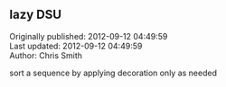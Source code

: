 ## lazy DSU  
Originally published: 2012-09-12 04:49:59  
Last updated: 2012-09-12 04:49:59  
Author: Chris Smith  
  
sort a sequence by applying decoration only as needed